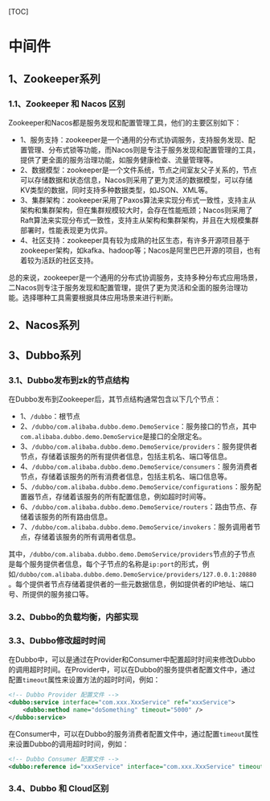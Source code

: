 [TOC]

# 中间件

## 1、Zookeeper系列

### 1.1、Zookeeper 和 Nacos 区别

Zookeeper和Nacos都是服务发现和配置管理工具，他们的主要区别如下：

* 1、服务支持：zookeeper是一个通用的分布式协调服务，支持服务发现、配置管理、分布式锁等功能，而Nacos则是专注于服务发现和配置管理的工具，提供了更全面的服务治理功能，如服务健康检查、流量管理等。
* 2、数据模型：zookeeper是一个文件系统，节点之间室友父子关系的，节点可以存储数据和状态信息，Nacos则采用了更为灵活的数据模型，可以存储KV类型的数据，同时支持多种数据类型，如JSON、XML等。
* 3、集群架构：zookeeper采用了Paxos算法来实现分布式一致性，支持主从架构和集群架构，但在集群规模较大时，会存在性能瓶颈；Nacos则采用了Raft算法来实现分布式一致性，支持主从架构和集群架构，并且在大规模集群部署时，性能表现更为优异。
* 4、社区支持：zookeeper具有较为成熟的社区生态，有许多开源项目基于zookeeper架构，如kafka、hadoop等；Nacos是阿里巴巴开源的项目，也有着较为活跃的社区支持。

总的来说，zookeeper是一个通用的分布式协调服务，支持多种分布式应用场景，二Nacos则专注于服务发现和配置管理，提供了更为灵活和全面的服务治理功能。选择哪种工具需要根据具体应用场景来进行判断。

## 2、Nacos系列


## 3、Dubbo系列

### 3.1、Dubbo发布到zk的节点结构

在Dubbo发布到Zookeeper后，其节点结构通常包含以下几个节点：

* 1、`/dubbo`：根节点
* 2、`/dubbo/com.alibaba.dubbo.demo.DemoService`：服务接口的节点，其中`com.alibaba.dubbo.demo.DemoService`是接口的全限定名。
* 3、`/dubbo/com.alibaba.dubbo.demo.DemoService/providers`：服务提供者节点，存储着该服务的所有提供者信息，包括主机名、端口等信息。
* 4、`/dubbo/com.alibaba.dubbo.demo.DemoService/consumers`：服务消费者节点，存储着该服务的所有消费者信息，包括主机名、端口信息等。
* 5、`/dubbo/com.alibaba.dubbo.demo.DemoService/configurations`：服务配置器节点，存储着该服务的所有配置信息，例如超时时间等。
* 6、`/dubbo/com.alibaba.dubbo.demo.DemoService/routers`：路由节点、存储着该服务的所有路由信息。
* 7、`/dubbo/com.alibaba.dubbo.demo.DemoService/invokers`：服务调用者节点，存储着该服务的所有调用者信息。

其中，`/dubbo/com.alibaba.dubbo.demo.DemoService/providers`节点的子节点是每个服务提供者信息，每个子节点的名称是`ip:port`的形式，例如`/dubbo/com.alibaba.dubbo.demo.DemoService/providers/127.0.0.1:20880`。每个提供者节点存储着提供者的一些元数据信息，例如提供者的IP地址、端口号、所提供的服务接口等。

### 3.2、Dubbo的负载均衡，内部实现

### 3.3、Dubbo修改超时时间

在Dubbo中，可以是通过在Provider和Consumer中配置超时时间来修改Dubbo的调用超时时间。在Provider中，可以在Dubbo的服务提供者配置文件中，通过配置`timeout`属性来设置方法的超时时间，例如：

```xml
<!-- Dubbo Provider 配置文件 -->
<dubbo:service interface="com.xxx.XxxService" ref="xxxService">
    <dubbo:method name="doSomething" timeout="5000" />
</dubbo:service>

```

在Consumer中，可以在Dubbo的服务消费者配置文件中，通过配置`timeout`属性来设置Dubbo的调用超时时间，例如：

```xml
<!-- Dubbo Consumer 配置文件 -->
<dubbo:reference id="xxxService" interface="com.xxx.XxxService" timeout="5000" />

```



### 3.4、Dubbo 和 Cloud区别

